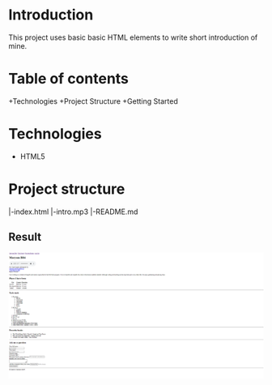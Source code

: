 # Introduction

This project uses basic basic HTML elements to write short introduction of mine.

# Table of contents

 +Technologies
 +Project Structure
 +Getting Started
 
 # Technologies

 + HTML5

 # Project structure
   
   |-index.html
   |-intro.mp3
   |-README.md
   

## Result
![result](result.png)
